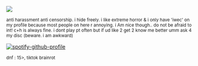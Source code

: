 ![](https://files.catbox.moe/vnn1hu.gif)

<sub>anti harassment anti censorship. i hide freely. i like extreme horror & i only have 'iwec' on my profile because most people on here r annoying. i Am nice though.. do not be afraid to int! c+h is always fine. i dont play pt often but if ud like 2 get 2 know me better umm ask 4 my disc (beware. i am awkward)</sub>


[![spotify-github-profile](https://spotify-github-profile.kittinanx.com/api/view?uid=autumngray08&cover_image=true&theme=novatorem&show_offline=false&background_color=121212&interchange=false&bar_color=53b14f&bar_color_cover=false)](https://github.com/kittinan/spotify-github-profile)

<sub>dnf : 15>, tiktok brainrot</sub>
